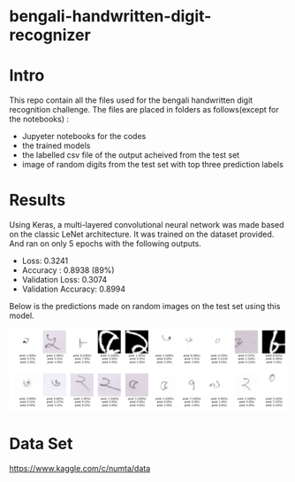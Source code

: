 # bengali-handwritten-digit-recognizer

# Intro

This repo contain all the files used for the bengali handwritten digit recognition challenge. The files are placed in folders as follows(except for the notebooks) : 

- Jupyeter notebooks for the codes
- the trained models
- the labelled csv file of the output acheived from the test set
- image of random digits from the test set with top three prediction labels

# Results 

Using Keras, a multi-layered convolutional neural network was made based on the classic LeNet architecture. It was trained on the dataset provided. And ran on only 5 epochs with the following outputs. 

- Loss: 0.3241 
- Accuracy : 0.8938 (89%)
- Validation Loss: 0.3074 
- Validation Accuracy: 0.8994

Below is the predictions made on random images on the test set using this model.


<p align="center">
  <img src="https://github.com/hasibzunair/bengali-handwritten-digit-recognizer/blob/master/results/first_keras.png">
</p>


# Data Set  
https://www.kaggle.com/c/numta/data

